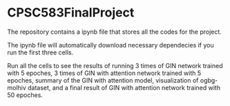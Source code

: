 # CPSC583FinalProject


The repository contains a ipynb file that stores all the codes for the project.


The ipynb file will automatically download necessary dependecies if you run the first three cells.


Run all the cells to see the results of running 3 times of GIN network trained with 5 epoches, 3 times of GIN with attention network trained with 5 epoches, summary of the GIN with attention model, visualization of ogbg-molhiv dataset, and a final result of GIN with attention network trained with 50 epoches.
